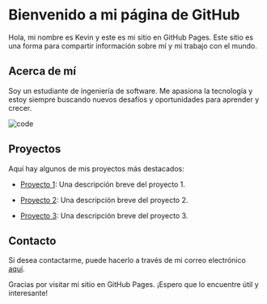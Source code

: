 # Bienvenido a mi página de GitHub
Hola, mi nombre es Kevin y este es mi sitio en GitHub Pages. Este sitio es una forma para compartir información sobre mí y mi trabajo con el mundo.

## Acerca de mí
Soy un estudiante de ingeniería de software. Me apasiona la tecnología y estoy siempre buscando nuevos desafíos y oportunidades para aprender y crecer.

![code](https://www.nosequeestudiar.net/site/assets/files/269872/analista_programador_hr.300x200.jpg)

## Proyectos
Aquí hay algunos de mis proyectos más destacados:
- [Proyecto 1](#): Una descripción breve del proyecto 1.

- [Proyecto 2](#): Una descripción breve del proyecto 2.

- [Proyecto 3](#): Una descripción breve del proyecto 3.

## Contacto
Si desea contactarme, puede hacerlo a través de mi correo electrónico [aquí](mailto:example@example.com).

Gracias por visitar mi sitio en GitHub Pages. ¡Espero que lo encuentre útil y interesante!
